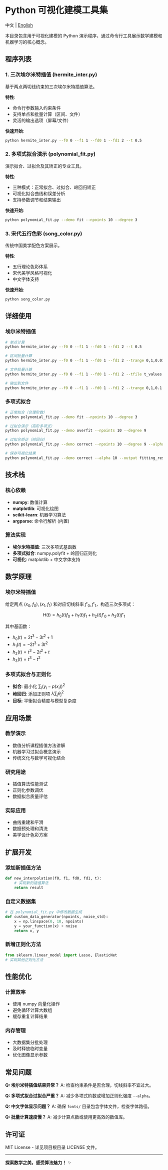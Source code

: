 # Python 可视化建模工具集

中文 | [English](./README_en.md)

本目录包含用于可视化建模的 Python 演示程序，通过命令行工具展示数学建模和机器学习的核心概念。

## 程序列表

### 1. 三次埃尔米特插值 (hermite_inter.py)
基于两点两切线约束的三次埃尔米特插值算法。

**特性**:
- 命令行参数输入约束条件
- 支持单点和批量计算（区间、文件）
- 灵活的输出选项（屏幕/文件）

**快速开始**:
```bash
python hermite_inter.py --f0 0 --f1 1 --fd0 1 --fd1 2 --t 0.5
```

### 2. 多项式拟合演示 (polynomial_fit.py)
演示拟合、过拟合及其矫正的专业工具。

**特性**:
- 三种模式：正常拟合、过拟合、岭回归矫正
- 可视化拟合曲线和误差分析
- 支持参数调节和结果输出

**快速开始**:
```bash
python polynomial_fit.py --demo fit --npoints 10 --degree 3
```

### 3. 宋代五行色彩 (song_color.py)
传统中国美学配色方案展示。

**特性**:
- 五行理论色彩体系
- 宋代美学风格可视化
- 中文字体支持

**快速开始**:
```bash
python song_color.py
```

## 详细使用

### 埃尔米特插值
```bash
# 单点计算
python hermite_inter.py --f0 0 --f1 1 --fd0 1 --fd1 2 --t 0.5

# 区间批量计算
python hermite_inter.py --f0 0 --f1 1 --fd0 1 --fd1 2 --trange 0,1,0.01

# 文件批量计算
python hermite_inter.py --f0 0 --f1 1 --fd0 1 --fd1 2 --tfile t_values.txt

# 输出到文件
python hermite_inter.py --f0 0 --f1 1 --fd0 1 --fd1 2 --trange 0,1,0.1 --output result.txt
```

### 多项式拟合
```bash
# 正常拟合（合理阶数）
python polynomial_fit.py --demo fit --npoints 10 --degree 3

# 过拟合演示（高阶多项式）
python polynomial_fit.py --demo overfit --npoints 10 --degree 9

# 过拟合矫正（岭回归）
python polynomial_fit.py --demo correct --npoints 10 --degree 9 --alpha 1.0

# 保存可视化结果
python polynomial_fit.py --demo correct --alpha 10 --output fitting_result.png
```

## 技术栈

### 核心依赖
- **numpy**: 数值计算
- **matplotlib**: 可视化绘图
- **scikit-learn**: 机器学习算法
- **argparse**: 命令行解析 (内置)

### 算法实现
- **埃尔米特插值**: 三次多项式基函数
- **多项式拟合**: numpy.polyfit + 岭回归正则化
- **可视化**: matplotlib + 中文字体支持

## 数学原理

### 埃尔米特插值
给定两点 $(x_0, f_0), (x_1, f_1)$ 和对应切线斜率 $f'_0, f'_1$，构造三次多项式：

$$H(t) = h_0(t)f_0 + h_1(t)f_1 + h_2(t)f'_0 + h_3(t)f'_1$$

其中基函数：
- $h_0(t) = 2t^3 - 3t^2 + 1$
- $h_1(t) = -2t^3 + 3t^2$  
- $h_2(t) = t^3 - 2t^2 + t$
- $h_3(t) = t^3 - t^2$

### 多项式拟合与正则化
- **拟合**: 最小化 $\sum_i (y_i - p(x_i))^2$
- **岭回归**: 添加正则项 $\lambda \sum_j \theta_j^2$
- **目标**: 平衡拟合精度与模型复杂度

## 应用场景

### 教学演示
- 数值分析课程插值方法讲解
- 机器学习过拟合概念演示
- 传统文化与数学可视化结合

### 研究用途
- 插值算法性能测试
- 正则化参数调优
- 数据拟合质量评估

### 实际应用
- 曲线重建和平滑
- 数据预处理和清洗
- 美学设计色彩方案

## 扩展开发

### 添加新插值方法
```python
def new_interpolation(f0, f1, fd0, fd1, t):
    # 实现新的插值算法
    return result
```

### 自定义数据集
```python
# 在 polynomial_fit.py 中修改数据生成
def custom_data_generator(npoints, noise_std):
    x = np.linspace(0, 10, npoints)
    y = your_function(x) + noise
    return x, y
```

### 新增正则化方法
```python
from sklearn.linear_model import Lasso, ElasticNet
# 实现其他正则化方法
```

## 性能优化

### 计算效率
- 使用 numpy 向量化操作
- 避免循环计算大数组
- 缓存重复计算结果

### 内存管理
- 大数据集分批处理
- 及时释放临时变量
- 优化图像显示参数

## 常见问题

**Q: 埃尔米特插值结果异常？**
A: 检查约束条件是否合理，切线斜率不宜过大。

**Q: 多项式拟合过拟合严重？**
A: 减少多项式阶数或增加正则化强度 `--alpha`。

**Q: 中文字体显示问题？**
A: 确保 `fonts/` 目录包含字体文件，检查字体路径。

**Q: 批量计算速度慢？**
A: 减少计算点数或使用更高效的数值库。

## 许可证

MIT License - 详见项目根目录 LICENSE 文件。

---

**探索数学之美，感受算法魅力！** ✨